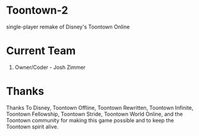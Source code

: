 # Toontown-2
single-player remake of Disney's Toontown Online

# Current Team

1. Owner/Coder - Josh Zimmer 

# Thanks

Thanks To Disney, Toontown Offline, Toontown Rewritten, Toontown Infinite, Toontown Fellowship, Toontown Stride, Toontown World Online, 
and the Toontown community for making this game possible and to keep the Toontown spirit alive.
